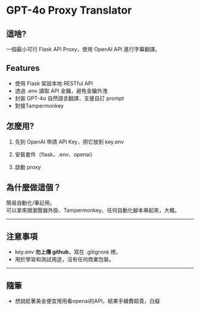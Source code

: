 # GPT-4o Proxy Translator

## 這啥?

一個最小可行 Flask API Proxy，使用 OpenAI API 進行字幕翻譯。

## Features
- 使用 Flask 架設本地 RESTful API
- 透過 .env 讀取 API 金鑰，避免金鑰外洩
- 封裝 GPT-4o 自然語言翻譯，支援自訂 prompt
- 對接Tampermonkey

## 怎麼用?

1. 先到 OpenAI 申請 API Key，把它放到 key.env

2. 安裝套件（flask、.env、openai）

3. 啟動 proxy

## 為什麼做這個？

簡易自動化/筆記用。  
可以拿來跟瀏覽器外掛、Tampermonkey、任何自動化腳本串起來，大概。

---

## 注意事項

- key.env **勿上傳 github**，寫在 .gitignore 裡。
- 用於學習和測試用途，沒有任何商業包裝。

---

## 隨筆
- 想說趁著美金便宜用用看openai的API，結果手續費超貴，白癡


